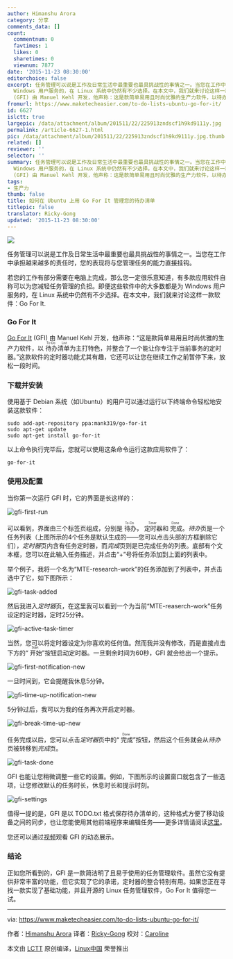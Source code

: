 ```yaml
---
author: Himanshu Arora
category: 分享
comments_data: []
count:
  commentnum: 0
  favtimes: 1
  likes: 0
  sharetimes: 0
  viewnum: 7877
date: '2015-11-23 08:30:00'
editorchoice: false
excerpt: 任务管理可以说是工作及日常生活中最重要也最具挑战性的事情之一。当您在工作中承担越来越多的责任时，您的表现将与您管理任务的能力直接挂钩。 若您的工作有部分需要在电脑上完成，那么您一定很乐意知道，有多款应用软件自称可以为您减轻任务管理的负担。即便这些软件中的大多数都是为
  Windows 用户服务的，在 Linux 系统中仍然有不少选择。在本文中，我们就来讨论这样一款软件：Go For It. Go For It Go For It
  (GFI) 由 Manuel Kehl 开发，他声称：这是款简单易用且时尚优雅的生产力软件，以待办清单（To-Do List）为主打特色，并整合
fromurl: https://www.maketecheasier.com/to-do-lists-ubuntu-go-for-it/
id: 6627
islctt: true
largepic: /data/attachment/album/201511/22/225913zndscf1h9kd9111y.jpg
permalink: /article-6627-1.html
pic: /data/attachment/album/201511/22/225913zndscf1h9kd9111y.jpg.thumb.jpg
related: []
reviewer: ''
selector: ''
summary: 任务管理可以说是工作及日常生活中最重要也最具挑战性的事情之一。当您在工作中承担越来越多的责任时，您的表现将与您管理任务的能力直接挂钩。 若您的工作有部分需要在电脑上完成，那么您一定很乐意知道，有多款应用软件自称可以为您减轻任务管理的负担。即便这些软件中的大多数都是为
  Windows 用户服务的，在 Linux 系统中仍然有不少选择。在本文中，我们就来讨论这样一款软件：Go For It. Go For It Go For It
  (GFI) 由 Manuel Kehl 开发，他声称：这是款简单易用且时尚优雅的生产力软件，以待办清单（To-Do List）为主打特色，并整合
tags:
- 生产力
thumb: false
title: 如何在 Ubuntu 上用 Go For It 管理您的待办清单
titlepic: false
translator: Ricky-Gong
updated: '2015-11-23 08:30:00'
---
```


![](/data/attachment/album/201511/22/225913zndscf1h9kd9111y.jpg)


任务管理可以说是工作及日常生活中最重要也最具挑战性的事情之一。当您在工作中承担越来越多的责任时，您的表现将与您管理任务的能力直接挂钩。


若您的工作有部分需要在电脑上完成，那么您一定很乐意知道，有多款应用软件自称可以为您减轻任务管理的负担。即便这些软件中的大多数都是为 Windows 用户服务的，在 Linux 系统中仍然有不少选择。在本文中，我们就来讨论这样一款软件：Go For It.


### Go For It


[Go For It](http://manuel-kehl.de/projects/go-for-it/) (GFI) 由 Manuel Kehl 开发，他声称：“这是款简单易用且时尚优雅的生产力软件，以<ruby> 待办清单 <rp>  （ </rp> <rt>  To-Do List </rt> <rp>  ） </rp></ruby>为主打特色，并整合了一个能让你专注于当前事务的定时器。”这款软件的定时器功能尤其有趣，它还可以让您在继续工作之前暂停下来，放松一段时间。


### 下载并安装


使用基于 Debian 系统（如Ubuntu）的用户可以通过运行以下终端命令轻松地安装这款软件：



```
sudo add-apt-repository ppa:mank319/go-for-it
sudo apt-get update
sudo apt-get install go-for-it

```

以上命令执行完毕后，您就可以使用这条命令运行这款应用软件了：



```
go-for-it

```

### 使用及配置


当你第一次运行 GFI 时，它的界面是长这样的：


![gfi-first-run](/data/attachment/album/201511/22/225914gecamjzqrwg48sh3.png)


可以看到，界面由三个标签页组成，分别是<ruby> 待办 <rp>  （ </rp> <rt>  To-Do </rt> <rp>  ） </rp></ruby>，<ruby> 定时器 <rp>  （ </rp> <rt>  Timer </rt> <rp>  ） </rp></ruby>和<ruby> 完成 <rp>  （ </rp> <rt>  Done </rt> <rp>  ） </rp></ruby>。*待办*页是一个任务列表（上图所示的4个任务是默认生成的——您可以点击头部的方框删除它们），*定时器*页内含有任务定时器，而*完成*页则是已完成任务的列表。底部有个文本框，您可以在此输入任务描述，并点击“+”号将任务添加到上面的列表中。


举个例子，我将一个名为“MTE-research-work”的任务添加到了列表中，并点击选中了它，如下图所示：


![gfi-task-added](/data/attachment/album/201511/22/225914leapgwzo4du97sp4.png)


然后我进入*定时器*页，在这里我可以看到一个为当前“MTE-reaserch-work”任务设定的定时器，定时25分钟。


![gfi-active-task-timer](/data/attachment/album/201511/22/225914i4suqv4v4zrvo4ov.png)


当然，您可以将定时器设定为你喜欢的任何值。然而我并没有修改，而是直接点击下方的“<ruby> 开始 <rp>  （ </rp> <rt>  Start </rt> <rp>  ） </rp></ruby>”按钮启动定时器。一旦剩余时间为60秒，GFI 就会给出一个提示。


![gfi-first-notification-new](/data/attachment/album/201511/22/225914t0gmd38tkwdjmgd8.jpg)


一旦时间到，它会提醒我休息5分钟。


![gfi-time-up-notification-new](/data/attachment/album/201511/22/225915n3vdk6v33dhhvvvq.jpg)


5分钟过后，我可以为我的任务再次开启定时器。


![gfi-break-time-up-new](/data/attachment/album/201511/22/225915b0cuhhuz8ucm6k6r.jpg)


任务完成以后，您可以点击*定时器*页中的“<ruby> 完成 <rp>  （ </rp> <rt>  Done </rt> <rp>  ） </rp></ruby>”按钮，然后这个任务就会从*待办*页被转移到*完成*页。


![gfi-task-done](/data/attachment/album/201511/22/225915kgs48tjjqqjb8wns.png)


GFI 也能让您稍微调整一些它的设置。例如，下图所示的设置窗口就包含了一些选项，让您修改默认的任务时长，休息时长和提示时刻。


![gfi-settings](/data/attachment/album/201511/22/225916tn1se3ayj7mya3zg.png)


值得一提的是，GFI 是以 TODO.txt 格式保存待办清单的，这种格式方便了移动设备之间的同步，也让您能使用其他前端程序来编辑任务——更多详情请阅读[这里](http://todotxt.com/)。


您还可以通过[视频]("http://www.youtube.com/mnw556C9FZQ)观看 GFI 的动态展示。


### 结论


正如您所看到的，GFI 是一款简洁明了且易于使用的任务管理软件。虽然它没有提供非常丰富的功能，但它实现了它的承诺，定时器的整合特别有用。如果您正在寻找一款实现了基础功能，并且开源的 Linux 任务管理软件，Go For It 值得您一试。




---


via: <https://www.maketecheasier.com/to-do-lists-ubuntu-go-for-it/>


作者：[Himanshu Arora](https://www.maketecheasier.com/author/himanshu/) 译者：[Ricky-Gong](https://github.com/Ricky-Gong) 校对：[Caroline](https://github.com/carolinewuyan)


本文由 [LCTT](https://github.com/LCTT/TranslateProject) 原创编译，[Linux中国](https://linux.cn/) 荣誉推出